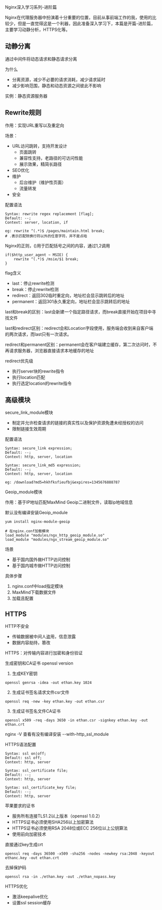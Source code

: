 Nginx深入学习系列-进阶篇

Nginx在代理服务器中扮演着十分重要的位置，目前从事前端工作的我，使用的比较少，但是一直觉得这是一个利器，因此准备深入学习下，本篇是开篇-进阶篇，主要学习动静分析，HTTPS化等。

<!-- more -->

## 动静分离
通过中间件将动态请求和静态请求分离

为什么
* 分离资源，减少不必要的请求消耗，减少请求延时
* 减少影响范围，静态和动态资源之间彼此不影响

实例：静态资源服务器

## Rewrite规则
作用：实现URL重写以及重定向

场景：
* URL访问跳转，支持开发设计
  * 页面跳转
  * 兼容性支持，老路径的可访问性能
  * 展示效果，精简长路径
* SEO优化
* 维护
  * 后台维护（维护性页面）
  * 流量转发
* 安全

配置语法
```shell
Syntax: rewrite regex replacement [flag];
Default: --;
Context: server, location, if

eg: rewrite ^(.*)$ /pages/maintain.html break;
# .表示匹配除换行符以外的任意字符，并不是点哈
```

Nginx的正则，()用于匹配括号之间的内容，通过$1,$2调用
```shell
if($http_user_agent ~ MSIE) {
    rewrite ^(.*)$ /msie/$1 break;
}
```

flag含义
* last：停止rewrite检测
* break：停止rewrite检测
* redirect：返回302临时重定向，地址栏会显示跳转后的地址
* permanent：返回301永久重定向，地址栏会显示跳转后的地址

last和break的区别：last会新建一个指定路径请求，而break直接开始在项目中寻找文件

last和redirect区别：redirect会和Location字段使用，服务端会收到来自客户端的两次请求，而last只有一次请求。

redirect和permanent区别：permanent会在客户端建立缓存，第二次访问时，不再请求服务器，浏览器直接请求本地缓存的地址

redirect优先级
* 执行server块的rewrite指令
* 执行location匹配
* 执行选定location的rewrite指令

## 高级模块
secure_link_module模块
* 制定并允许检查请求的链接的真实性以及保护资源免遭未经授权的访问
* 限制链接生效周期

配置语法
```shell
Syntax: secure_link expression;
Default: --;
Context: http, server, location

Syntax: secure_link_md5 expression;
Default: --;
Context: http, server, location

eg: /download?md5=hkhfksfieufbj&expires=1345676888787
```

Geoip_module模块

作用：基于IP地址匹配MaxMind Geoip二进制文件，读取ip地域信息

默认没有编译安装Geoip_module
```shell
yum install nginx-module-geoip

# 在nginx.conf加载模块
load_module "modules/ngx_http_geoip_module.so"
load_module "modules/ngx_stream_geoip_module.so"
```

场景
* 基于国内国外做HTTP访问控制
* 基于国内城市做HTTP访问控制

具体步骤
1. nginx.conf中load指定模块
2. MaxMind下载数据文件
3. 加载且配置

## HTTPS
HTTP不安全
* 传输数据被中间人盗用，信息泄露
* 数据内容劫持，篡改

HTTPS：对传输内容进行加密和身份验证

生成密钥和CA证书 openssl version
1. 生成KEY密钥
```shell
openssl genrsa -idea -out ethan.key 1024
```
2. 生成证书签名请求文件csr文件
```shell
openssl req -new -key ethan.key -out ethan.csr
```
3. 生成证书签名文件CA证书
```shell
openssl x509 -req -days 3650 -in ethan.csr -signkey ethan.key -out ethan.crt
```

nginx -V 查看有没有编译安装 --with-http_ssl_module

HTTPS语法配置
```shell
Syntax: ssl on|off;
Default: ssl off;
Context: http, server

Syntax: ssl_certificate file;
Default: --;
Context: http, server

Syntax: ssl_certificate_key file;
Default: --;
Context: http, server
```

苹果要求的证书
* 服务所有连接TLS1.2以上版本（openssl 1.0.2）
* HTTPS证书必须使用SHA256以上加密算法
* HTTPS证书必须使用RSA 2048位或ECC 256位以上公钥算法
* 使用前向加密技术

直接通过key生成crt
```shell
openssl req -days 36500 -x509 -sha256 -nodes -newkey rsa:2048 -keyout ethanc.key -out ethan.crt
```

去掉保护码
```shell
openssl rsa -in ./ethan.key -out ./ethan_nopass.key
```

HTTPS优化
* 激活keepalive优化
* 设置ssl session缓存
